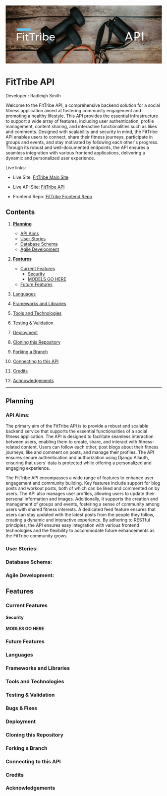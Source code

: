 ![FitTribe API Banner](docs/readme_images/api_banner.png)

# FitTribe API

Developer : Radleigh Smith

Welcome to the FitTribe API, a comprehensive backend solution for a social fitness application aimed at fostering community engagement and promoting a healthy lifestyle. This API provides the essential infrastructure to support a wide array of features, including user authentication, profile management, content sharing, and interactive functionalities such as likes and comments. Designed with scalability and security in mind, the FitTribe API enables users to connect, share their fitness journeys, participate in groups and events, and stay motivated by following each other's progress. Through its robust and well-documented endpoints, the API ensures a seamless integration with various frontend applications, delivering a dynamic and personalized user experience.

Live links: 

- Live Site: [FitTribe Main Site](https://fittribe-876c83cc52a2.herokuapp.com/)

- Live API Site: [FitTribe API](https://fit-tribe-api-97fb1c20a2ee.herokuapp.com/)

- Frontend Repo: [FitTribe Frontend Repo](https://github.com/RadleighSmith/fit-tribe-frontend)

## Contents
1. [**Planning**](#planning)
    * [API Aims](#api-aims)
    * [User Stories](#user-stories)
    * [Database Schema](#database-schema)
    * [Agile Development](#agile-development)

1. [**Features**](#features)
    * [Current Features](#current-features)
        * [Security](#security)
        * [MODELS GO HERE](#modles-go-here)
    * [Future Features](#future-features)   

1. [Languages](#languages)

1. [Frameworks and Libraries](#frameworks-and-libraries)

1. [Tools and Technologies](#tools-and-technologies)

1. [Testing & Validation](#testing--validation)

1. [Deployment](#deployment)

1. [Cloning this Repository](#cloning-this-repository)

1. [Forking a Branch](#forking-a-branch)

1. [Connecting to this API](#connecting-to-this-api)

1. [Credits](#credits)

1. [Achnowledgements](#acknowledgements)


---
## Planning

### API Aims:

The primary aim of the FitTribe API is to provide a robust and scalable backend service that supports the essential functionalities of a social fitness application. The API is designed to facilitate seamless interaction between users, enabling them to create, share, and interact with fitness-related content. Users can follow each other, post blogs about their fitness journeys, like and comment on posts, and manage their profiles. The API ensures secure authentication and authorization using Django Allauth, ensuring that users' data is protected while offering a personalized and engaging experience.

The FitTribe API encompasses a wide range of features to enhance user engagement and community building. Key features include support for blog posts and workout posts, both of which can be liked and commented on by users. The API also manages user profiles, allowing users to update their personal information and images. Additionally, it supports the creation and management of groups and events, fostering a sense of community among users with shared fitness interests. A dedicated feed feature ensures that users can stay updated with the latest posts from the people they follow, creating a dynamic and interactive experience. By adhering to RESTful principles, the API ensures easy integration with various frontend technologies and the flexibility to accommodate future enhancements as the FitTribe community grows.

### User Stories:

### Database Schema:

### Agile Development:

## Features

### Current Features

#### **Security**

#### **MODLES GO HERE**

### Future Features

### Languages

### Frameworks and Libraries

### Tools and Technologies

### Testing & Validation

### Bugs & Fixes

### Deployment

### Cloning this Repository

### Forking a Branch

### Connecting to this API

### Credits

### Acknowledgements